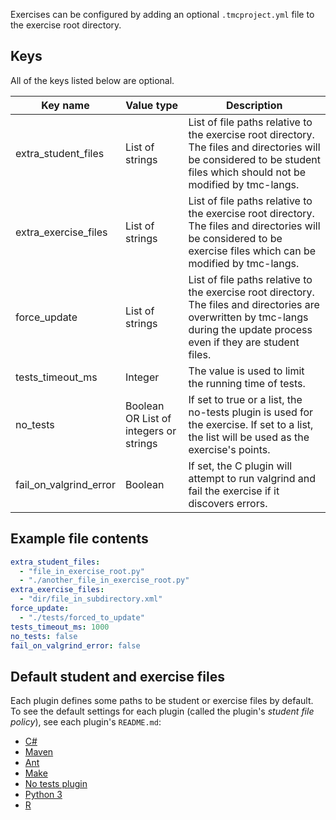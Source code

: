 Exercises can be configured by adding an optional `.tmcproject.yml` file to the exercise root directory.

## Keys

All of the keys listed below are optional.

| Key name               | Value type                             | Description                                                                                                                                                                  |
| ---------------------- | -------------------------------------- | ---------------------------------------------------------------------------------------------------------------------------------------------------------------------------- |
| extra_student_files    | List of strings                        | List of file paths relative to the exercise root directory. The files and directories will be considered to be student files which should not be modified by tmc-langs.      |
| extra_exercise_files   | List of strings                        | List of file paths relative to the exercise root directory. The files and directories will be considered to be exercise files which can be modified by tmc-langs.            |
| force_update           | List of strings                        | List of file paths relative to the exercise root directory. The files and directories are overwritten by tmc-langs during the update process even if they are student files. |
| tests_timeout_ms       | Integer                                | The value is used to limit the running time of tests.                                                                                                                        |
| no_tests               | Boolean OR List of integers or strings | If set to true or a list, the no-tests plugin is used for the exercise. If set to a list, the list will be used as the exercise's points.                                    |
| fail_on_valgrind_error | Boolean                                | If set, the C plugin will attempt to run valgrind and fail the exercise if it discovers errors.                                                                              |

## Example file contents

```yml
extra_student_files:
  - "file_in_exercise_root.py"
  - "./another_file_in_exercise_root.py"
extra_exercise_files:
  - "dir/file_in_subdirectory.xml"
force_update:
  - "./tests/forced_to_update"
tests_timeout_ms: 1000
no_tests: false
fail_on_valgrind_error: false
```

## Default student and exercise files

Each plugin defines some paths to be student or exercise files by default. To see the default settings for each plugin (called the plugin's _student file policy_), see each plugin's `README.md`:

- [C#](../plugins/csharp/README.md#student-file-policy)
- [Maven](../plugins/java/README.md#student-file-policy)
- [Ant](../plugins/java/README.md#student-file-policy-1)
- [Make](../plugins/make/README.md#student-file-policy)
- [No tests plugin](../plugins/notests/README.md#student-file-policy)
- [Python 3](../plugins/python3/README.md#student-file-policy)
- [R](../plugins/r/README.md#student-file-policy)
